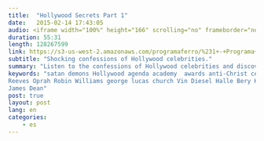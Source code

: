 ```yaml
---
title:  "Hollywood Secrets Part 1"
date:   2015-02-14 17:43:05
audio: <iframe width="100%" height="166" scrolling="no" frameborder="no" src="https://w.soundcloud.com/player/?url=https%3A//api.soundcloud.com/tracks/191936695&amp;color=ff5500&amp;auto_play=false&amp;hide_related=false&amp;show_comments=true&amp;show_user=true&amp;show_reposts=false"></iframe>
duration: 55:31
length: 128267599
link: https://s3-us-west-2.amazonaws.com/programaferro/%231+-+Programa+Ferro+14022015.mp3
subtitle: "Shocking confessions of Hollywood celebrities."
summary: "Listen to the confessions of Hollywood celebrities and discover how they are being used by demonic spirits to usher in the end time agenda of anti-Christ."
keywords: "satan demons Hollywood agenda academy  awards anti-Christ celebrity movie film Johnny Depp Denzel Washington Fairuza Balk Sandra Bullock possessed alester crowly anton levay Keanu 
Reeves Oprah Robin Williams george lucas church Vin Diesel Halle Bery Kevin Bacon Susan Sarandon Rosie O'Donnel Marilyn Monroe 
James Dean"
post: true
layout: post
lang: en
categories:
    - es
---
```




